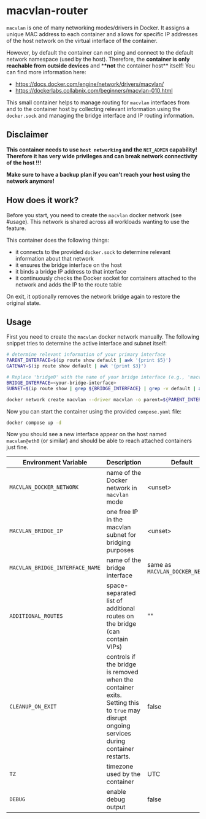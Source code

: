 # macvlan-router

`macvlan` is one of many networking modes/drivers in Docker. It assigns a unique MAC address to each container and allows for specific IP addresses of the host network on the virtual interface of the container.

However, by default the container can not ping and connect to the default network namespace (used by the host). Therefore, the **container is only reachable from outside devices** and \***\*not** the container host\*\* itself!
You can find more information here:

- <https://docs.docker.com/engine/network/drivers/macvlan/>
- <https://dockerlabs.collabnix.com/beginners/macvlan-010.html>

This small container helps to manage routing for `macvlan` interfaces from and to the container host by collecting relevant information using the `docker.sock` and managing the bridge interface and IP routing information.

## Disclaimer

**This container needs to use `host networking` and the `NET_ADMIN` capability! Therefore it has very wide privileges and can break network connectivity of the host !!!**

**Make sure to have a backup plan if you can't reach your host using the network anymore!**

## How does it work?

Before you start, you need to create the `macvlan` docker network (see #usage). This network is shared across all workloads wanting to use the feature.

This container does the following things:

- it connects to the provided `docker.sock` to determine relevant information about that network
- it ensures the bridge interface on the host
- it binds a bridge IP address to that interface
- it continuously checks the Docker socket for containers attached to the network and adds the IP to the route table

On exit, it optionally removes the network bridge again to restore the original state.

## Usage

First you need to create the `macvlan` docker network manually. The following snippet tries to determine the active interface and subnet itself:

```sh
# determine relevant information of your primary interface
PARENT_INTERFACE=$(ip route show default | awk '{print $5}')
GATEWAY=$(ip route show default | awk '{print $3}')

# Replace 'bridge0' with the name of your bridge interface (e.g., 'macvlan0').
BRIDGE_INTERFACE=<your-bridge-interface>
SUBNET=$(ip route show | grep ${BRIDGE_INTERFACE} | grep -v default | awk '{print $1}')

docker network create macvlan --driver macvlan -o parent=${PARENT_INTERFACE} --subnet ${SUBNET} --gateway ${GATEWAY}
```

Now you can start the container using the provided `compose.yaml` file:

```sh
docker compose up -d
```

Now you should see a new interface appear on the host named `macvlan@eth0` (or similar) and should be able to reach attached containers just fine.

| Environment Variable            | Description                                                                                                                                | Default                          | Required |
| ------------------------------- | ------------------------------------------------------------------------------------------------------------------------------------------ | -------------------------------- | -------- |
| `MACVLAN_DOCKER_NETWORK`        | name of the Docker network in `macvlan` mode                                                                                               | \<unset\>                        | yes      |
| `MACVLAN_BRIDGE_IP`             | one free IP in the macvlan subnet for bridging purposes                                                                                    | \<unset\>                        | yes      |
| `MACVLAN_BRIDGE_INTERFACE_NAME` | name of the bridge interface                                                                                                               | same as `MACVLAN_DOCKER_NETWORK` | no       |
| `ADDITIONAL_ROUTES`             | space-separated list of additional routes on the bridge (can contain VIPs)                                                                 | ""                               | no       |
| `CLEANUP_ON_EXIT`               | controls if the bridge is removed when the container exits. Setting this to `true` may disrupt ongoing services during container restarts. | false                            | no       |
| `TZ`                            | timezone used by the container                                                                                                             | UTC                              | no       |
| `DEBUG`                         | enable debug output                                                                                                                        | false                            | no       |
